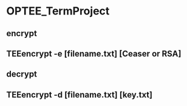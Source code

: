 # OPTEE_TermProject
<h2>encrypt<h2>
 <p>TEEencrypt -e [filename.txt] [Ceaser or RSA]</p>
  
 <h2>decrypt<h2>
 <p>TEEencrypt -d [filename.txt] [key.txt]</p>
  

